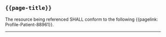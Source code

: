 ## <code>{{page-title}}</code>

The resource being referenced SHALL conform to the following {{pagelink: Profile-Patient-88961}}.

---